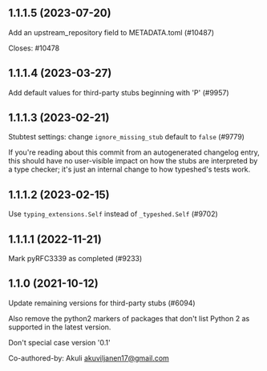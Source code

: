 ## 1.1.1.5 (2023-07-20)

Add an upstream_repository field to METADATA.toml (#10487)

Closes: #10478

## 1.1.1.4 (2023-03-27)

Add default values for third-party stubs beginning with 'P' (#9957)

## 1.1.1.3 (2023-02-21)

Stubtest settings: change `ignore_missing_stub` default to `false` (#9779)

If you're reading about this commit from an autogenerated changelog entry, this should have no user-visible impact on how the stubs are interpreted by a type checker; it's just an internal change to how typeshed's tests work.

## 1.1.1.2 (2023-02-15)

Use `typing_extensions.Self` instead of `_typeshed.Self` (#9702)

## 1.1.1.1 (2022-11-21)

Mark pyRFC3339 as completed (#9233)

## 1.1.0 (2021-10-12)

Update remaining versions for third-party stubs (#6094)

Also remove the python2 markers of packages that don't list Python 2
as supported in the latest version.

Don't special case version '0.1'

Co-authored-by: Akuli <akuviljanen17@gmail.com>

